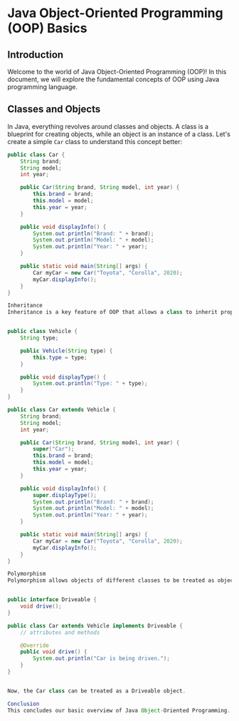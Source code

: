 # Java Object-Oriented Programming (OOP) Basics

## Introduction

Welcome to the world of Java Object-Oriented Programming (OOP)! In this document, we will explore the fundamental concepts of OOP using Java programming language.

## Classes and Objects

In Java, everything revolves around classes and objects. A class is a blueprint for creating objects, while an object is an instance of a class. Let's create a simple `Car` class to understand this concept better:

```java
public class Car {
    String brand;
    String model;
    int year;

    public Car(String brand, String model, int year) {
        this.brand = brand;
        this.model = model;
        this.year = year;
    }

    public void displayInfo() {
        System.out.println("Brand: " + brand);
        System.out.println("Model: " + model);
        System.out.println("Year: " + year);
    }

    public static void main(String[] args) {
        Car myCar = new Car("Toyota", "Corolla", 2020);
        myCar.displayInfo();
    }
}

Inheritance
Inheritance is a key feature of OOP that allows a class to inherit properties and behavior from another class. Let's create a Vehicle class and make Car inherit from it:


public class Vehicle {
    String type;

    public Vehicle(String type) {
        this.type = type;
    }

    public void displayType() {
        System.out.println("Type: " + type);
    }
}

public class Car extends Vehicle {
    String brand;
    String model;
    int year;

    public Car(String brand, String model, int year) {
        super("Car");
        this.brand = brand;
        this.model = model;
        this.year = year;
    }

    public void displayInfo() {
        super.displayType();
        System.out.println("Brand: " + brand);
        System.out.println("Model: " + model);
        System.out.println("Year: " + year);
    }

    public static void main(String[] args) {
        Car myCar = new Car("Toyota", "Corolla", 2020);
        myCar.displayInfo();
    }
}

Polymorphism
Polymorphism allows objects of different classes to be treated as objects of a common superclass. Let's create a Driveable interface and implement it in our Car class:


public interface Driveable {
    void drive();
}

public class Car extends Vehicle implements Driveable {
    // attributes and methods

    @Override
    public void drive() {
        System.out.println("Car is being driven.");
    }
}


Now, the Car class can be treated as a Driveable object.

Conclusion
This concludes our basic overview of Java Object-Oriented Programming. We covered classes, objects, inheritance, and polymorphism. These concepts form the foundation of Java programming and are essential for building robust and scalable applications.

